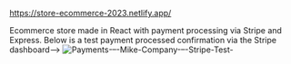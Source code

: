 https://store-ecommerce-2023.netlify.app/

Ecommerce store made in React with payment processing via Stripe and Express. Below is a test payment processed confirmation via the Stripe dashboard-->
![Payments-–-Mike-Company-–-Stripe-Test-](https://user-images.githubusercontent.com/38093126/224578222-d309b569-2373-43a7-b45f-eb3d16062ab5.png)
